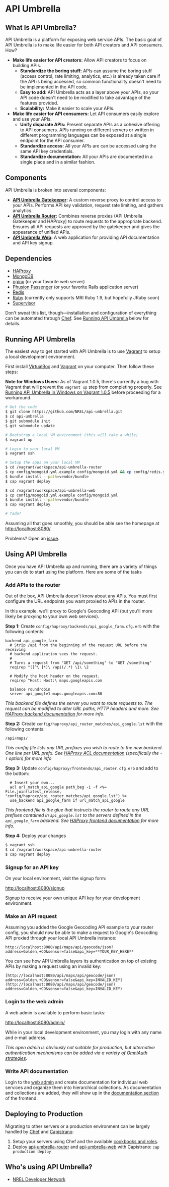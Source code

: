# API Umbrella

## What Is API Umbrella?

API Umbrella is a platform for exposing web service APIs. The basic goal of API Umbrella is to make life easier for both API creators and API consumers. How?

* **Make life easier for API creators:** Allow API creators to focus on building APIs.
  * **Standardize the boring stuff:** APIs can assume the boring stuff (access control, rate limiting, analytics, etc.) is already taken care if the API is being accessed, so common functionality doesn't need to be implemented in the API code.
  * **Easy to add:** API Umbrella acts as a layer above your APIs, so your API code doesn't need to be modified to take advantage of the features provided.
  * **Scalability:** Make it easier to scale your APIs.
* **Make life easier for API consumers:** Let API consumers easily explore and use your APIs.
  * **Unify disparate APIs:** Present separate APIs as a cohesive offering to API consumers. APIs running on different servers or written in different programming languages can be exposed at a single endpoint for the API consumer.
  * **Standardize access:** All your APIs are can be accessed using the same API key credentials. 
  * **Standardize documentation:** All your APIs are documented in a single place and in a similar fashion. 

## Components

API Umbrella is broken into several components:

* **[API Umbrella Gatekeeper](https://github.com/NREL/api-umbrella-gatekeeper):** A custom reverse proxy to control access to your APIs. Performs API key validation, request rate limiting, and gathers analytics.
* **[API Umbrella Router](https://github.com/NREL/api-umbrella-router/tree/master):** Combines reverse proxies (API Umbrella Gatekeeper and HAProxy) to route requests to the appropriate backend. Ensures all API requests are approved by the gatekeeper and gives the appearance of unified APIs.
* **[API Umbrella Web](https://github.com/NREL/api-umbrella-web/tree/master):** A web application for providing API documentation and API key signup.

## Dependencies

* [HAProxy](http://haproxy.1wt.eu/)
* [MongoDB](http://www.mongodb.org/)
* [nginx](http://nginx.org/) (or your favorite web server)
* [Phusion Passenger](http://www.modrails.com/) (or your favorite Rails application server)
* [Redis](http://redis.io/)
* [Ruby](http://www.ruby-lang.org/en/) (currently only supports MRI Ruby 1.9, but hopefully JRuby soon)
* [Supervisor](http://supervisord.org/)

Don't sweat this list, though—installation and configuration of everything can be automated through [Chef](http://www.opscode.com/chef/). See [Running API Umbrella](#running-api-umbrella) below for details.

## Running API Umbrella

The easiest way to get started with API Umbrella is to use [Vagrant](http://vagrantup.com/) to setup a local development environment.

First install [VirtualBox](https://www.virtualbox.org/wiki/Downloads) and [Vagrant](http://vagrantup.com/) on your computer. Then follow these steps:

**Note for Windows Users:** As of Vagrant 1.0.5, there's currently a bug with Vagrant that will prevent the `vagrant up` step from completing properly. See [Running API Umbrella in Windows on Vagrant 1.0.5](https://github.com/NREL/api-umbrella/wiki/Running-API-Umbrella-in-Windows-on-Vagrant-1.0.5) before proceeding for a workaround.

```sh
# Get the code
$ git clone https://github.com/NREL/api-umbrella.git
$ cd api-umbrella
$ git submodule init
$ git submodule update

# Bootstrap a local VM environment (this will take a while)
$ vagrant up

# Login to your local VM
$ vagrant ssh

# Setup the apps on your local VM
$ cd /vagrant/workspace/api-umbrella-router
$ cp config/mongoid.yml.example config/mongoid.yml && cp config/redis.yml.example config/redis.yml
$ bundle install --path=vendor/bundle
$ cap vagrant deploy

$ cd /vagrant/workspace/api-umbrella-web
$ cp config/mongoid.yml.example config/mongoid.yml
$ bundle install --path=vendor/bundle
$ cap vagrant deploy

# Tada?
```

Assuming all that goes smoothly, you should be able see the homepage at [http://localhost:8080/](http://localhost:8080/)

Problems? Open an [issue](https://github.com/NREL/api-umbrella/issues).

## Using API Umbrella

Once you have API Umbrella up and running, there are a variety of things you can do to start using the platform. Here are some of the tasks

### Add APIs to the router

Out of the box, API Umbrella doesn't know about any APIs. You must first configure the URL endpoints you want proxied to APIs in the router.

In this example, we'll proxy to Google's Geocoding API (but you'll more likely be proxying to your own web services).

**Step 1:** Create `config/haproxy/backends/api_google_farm.cfg.erb` with the following contents:

```
backend api_google_farm
  # Strip /api from the beginning of the request URL before the receiving
  # backend application sees the request.
  #
  # Turns a request from "GET /api/something" to "GET /something"
  reqirep ^([^\ ]*)\ /api(/.*) \1\ \2

  # Modify the host header on the request.
  reqirep ^Host: Host:\ maps.googleapis.com

  balance roundrobin
  server api_google1 maps.googleapis.com:80
```

*This backend file defines the server you want to route requests to. The request can be modified to alter URL paths, HTTP headers and more. See [HAProxy backend documentation](http://cbonte.github.com/haproxy-dconv/configuration-1.4.html#4) for more info.*

**Step 2:** Create `config/haproxy/api_router_matches/api_google.lst` with the following contents:

```
/api/maps/
```

*This config file lists any URL prefixes you wish to route to the new backend. One line per URL prefx. See [HAProxy ACL documentation](http://cbonte.github.com/haproxy-dconv/configuration-1.4.html#7) (specifically the `-f` option) for more info*

**Step 3:** Update `config/haproxy/frontends/api_router.cfg.erb` and add to the bottom:

```
  # Insert your own...
  acl url_match_api_google path_beg -i -f <%= File.join(latest_release, "config/haproxy/api_router_matches/api_google.lst") %>
  use_backend api_google_farm if url_match_api_google
```

*This frontend file is the glue that instructs the router to route any URL prefixes contained in `api_google.lst` to the servers defined in the `api_google_farm` backend. See [HAProxy frontend documentation](http://cbonte.github.com/haproxy-dconv/configuration-1.4.html#4) for more info.* 

**Step 4:** Deploy your changes

```sh
$ vagrant ssh
$ cd /vagrant/workspace/api-umbrella-router
$ cap vagrant deploy
```

### Signup for an API key

On your local environment, visit the signup form:

[http://localhost:8080/signup](http://localhost:8080/signup)

Signup to receive your own unique API key for your development environment.

### Make an API request

Assuming you added the Google Geocoding API example to your router config, you should now be able to make a request to Google's Geocoding API proxied through your local API Umbrella instance:

`http://localhost:8080/api/maps/api/geocode/json?address=Golden,+CO&sensor=false&api_key=**YOUR_KEY_HERE**`

You can see how API Umbrella layers its authentication on top of existing APIs by making a request using an invalid key:

`[http://localhost:8080/api/maps/api/geocode/json?address=Golden,+CO&sensor=false&api_key=INVALID_KEY](http://localhost:8080/api/maps/api/geocode/json?address=Golden,+CO&sensor=false&api_key=INVALID_KEY)`

### Login to the web admin

A web admin is available to perform basic tasks:

[http://localhost:8080/admin/](http://localhost:8080/admin/)

While in your local development environment, you may login with any name and e-mail address.

*This open admin is obviously not suitable for production, but alternative authentication mechanisms can be added via a variety of [OmniAuth strategies](https://github.com/intridea/omniauth/wiki/List-of-Strategies).*

### Write API documentation

Login to the [web admin](http://localhost:8080/admin/) and create documentation for individual web services and organize them into hierarchical collections. As documentation and collections are added, they will show up in the [documentation section](http://localhost:8080/doc) of the frontend.

## Deploying to Production

Migrating to other servers or a production environment can be largely handled by [Chef](http://www.opscode.com/chef/) and [Capistrano](http://capistranorb.com/):

1. Setup your servers using Chef and the available [cookbooks and roles](https://github.com/NREL/api-umbrella/tree/master/chef).
2. Deploy [api-umbrella-router](https://github.com/NREL/api-umbrella-router/tree/master) and [api-umbrella-web](https://github.com/NREL/api-umbrella-web/tree/master) with Capistrano: `cap production deploy`

## Who's using API Umbrella?

* [NREL Developer Network](http://developer.nrel.gov/)
